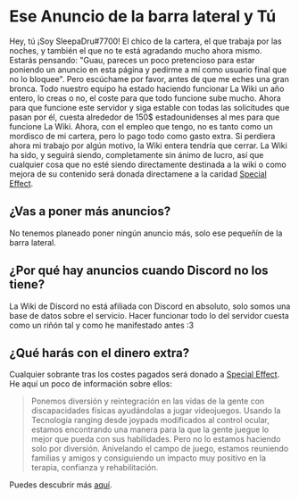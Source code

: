<!-- TITLE:[ES] Anuncios -->
<!-- SUBTITLE: Por qué La Wiki de Discord tiene un anuncio, y por qué apreciamos que no lo bloquees: Un post de Blog -->

# Ese Anuncio de la barra lateral y Tú

Hey, tú ¡Soy SleepaDru#7700! El chico de la cartera, el que trabaja por las noches, y también el que no te está agradando mucho ahora mismo. Estarás pensando: "Guau, pareces un poco pretencioso para estar poniendo un anuncio en esta página y pedirme a mí como usuario final que no lo bloquee". Pero escúchame por favor, antes de que me eches una gran bronca. Todo nuestro equipo ha estado haciendo funcionar La Wiki un año entero, lo creas o no, el coste para que todo funcione sube mucho. Ahora para que funcione este servidor y siga estable con todas las solicitudes que pasan por él, cuesta alrededor de 150$ estadounidenses al mes para que funcione La Wiki. Ahora, con el empleo que tengo, no es tanto como un mordisco de mi cartera, pero lo pago todo como gasto extra. Si perdiera ahora mi trabajo por algún motivo, la Wiki entera tendría que cerrar. La Wiki ha sido, y seguirá siendo, completamente sin ánimo de lucro, así que cualquier cosa que no esté siendo directamente destinada a la wiki o como mejora de su contenido será donada directamene a la caridad [Special Effect](https://www.specialeffect.org.uk).

## ¿Vas a poner más anuncios?
No tenemos planeado poner ningún anuncio más, solo ese pequeñín de la barra lateral.

## ¿Por qué hay anuncios cuando Discord no los tiene?
La Wiki de Discord no está afiliada con Discord en absoluto, solo somos una base de datos sobre el servicio. Hacer funcionar todo lo del servidor cuesta como un riñón tal y como he manifestado antes :3

## ¿Qué harás con el dinero extra?
Cualquier sobrante tras los costes pagados será donado a [Special Effect](https://www.specialeffect.org.uk). He aquí un poco de información sobre ellos:

> Ponemos diversión y reintegración en las vidas de la gente con discapacidades físicas ayudándolas a jugar videojuegos.
> Usando la Tecnología ranging desde joypads modificados al control ocular, estamos encontrando una manera para la que la gente juegue lo mejor que pueda con sus habilidades. Pero no lo estamos haciendo solo por diversión. Anivelando el campo de juego, estamos reuniendo familias y amigos y consiguiendo un impacto muy positivo en la terapia, confianza y rehabilitación.

Puedes descubrir más [aquí](https://www.specialeffect.org.uk/what-we-do).